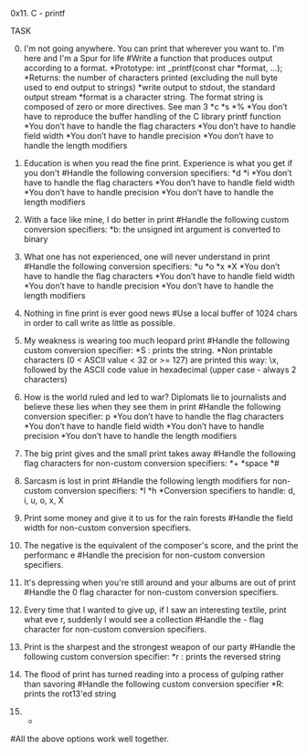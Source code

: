 0x11. C - printf

TASK

0. I'm not going anywhere. You can print that wherever you want to. I'm here and I'm a Spur for life
  #Write a function that produces output according to a format.
    *Prototype: int _printf(const char *format, ...);
    *Returns: the number of characters printed (excluding the null byte used to end output to strings)
    *write output to stdout, the standard output stream
    *format is a character string. The format string is composed of zero or more directives. See man 3
      *c
      *s
      *%
    *You don’t have to reproduce the buffer handling of the C library printf function
    *You don’t have to handle the flag characters
    *You don’t have to handle field width
    *You don’t have to handle precision
    *You don’t have to handle the length modifiers

1. Education is when you read the fine print. Experience is what you get if you don't
  #Handle the following conversion specifiers:
    *d
    *i
    *You don’t have to handle the flag characters
    *You don’t have to handle field width
    *You don’t have to handle precision
    *You don’t have to handle the length modifiers

2. With a face like mine, I do better in print
  #Handle the following custom conversion specifiers:
    *b: the unsigned int argument is converted to binary

3. What one has not experienced, one will never understand in print
  #Handle the following conversion specifiers:
    *u
    *o
    *x
    *X
    *You don’t have to handle the flag characters
    *You don’t have to handle field width
    *You don’t have to handle precision
    *You don’t have to handle the length modifiers

4. Nothing in fine print is ever good news
  #Use a local buffer of 1024 chars in order to call write as little as possible.

5. My weakness is wearing too much leopard print
  #Handle the following custom conversion specifier:
    *S : prints the string.
    *Non printable characters (0 < ASCII value < 32 or >= 127) are printed this way: \x,     followed by the ASCII code value in hexadecimal (upper case - always 2 characters)

6. How is the world ruled and led to war? Diplomats lie to journalists and believe these   lies when they see them in print
  #Handle the following conversion specifier: p
    *You don’t have to handle the flag characters
    *You don’t have to handle field width
    *You don’t have to handle precision
    *You don’t have to handle the length modifiers

7. The big print gives and the small print takes away
  #Handle the following flag characters for non-custom conversion specifiers:
    *+
    *space
    *#

8. Sarcasm is lost in print
  #Handle the following length modifiers for non-custom conversion specifiers:
    *l
    *h
    *Conversion specifiers to handle: d, i, u, o, x, X

9. Print some money and give it to us for the rain forests
  #Handle the field width for non-custom conversion specifiers.

10. The negative is the equivalent of the composer's score, and the print the performanc    e
  #Handle the precision for non-custom conversion specifiers.

11. It's depressing when you're still around and your albums are out of print
   #Handle the 0 flag character for non-custom conversion specifiers.

12. Every time that I wanted to give up, if I saw an interesting textile, print what eve    r, suddenly I would see a collection
  #Handle the - flag character for non-custom conversion specifiers.

13. Print is the sharpest and the strongest weapon of our party
  #Handle the following custom conversion specifier:
    *r : prints the reversed string

14. The flood of print has turned reading into a process of gulping rather than savoring
  #Handle the following custom conversion specifier
    *R: prints the rot13'ed string

15. *
  #All the above options work well together.
